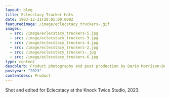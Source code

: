 ```yaml
---
layout: blog
title: Eclecstacy Trucker Hats
date: 1903-12-31T20:01:00.000Z
featuredimage: /image/eclecstacy_truckers-.gif
images:
  - src: /image/eclecstacy_truckers-5.jpg
  - src: /image/eclecstacy_truckers-3.jpg
  - src: /image/eclecstacy_truckers-4.jpg
  - src: /image/eclecstacy_truckers-2.jpg
  - src: /image/eclecstacy_truckers-.jpg
  - src: /image/eclecstacy_truckers-6.jpg
type: content
descblurb: Product photography and post production by Darin Morrison-Beer
postyear: "2023"
contentdesc: Product
---
```

Shot and edited for Eclecstacy at the Knock Twice Studio, 2023.
